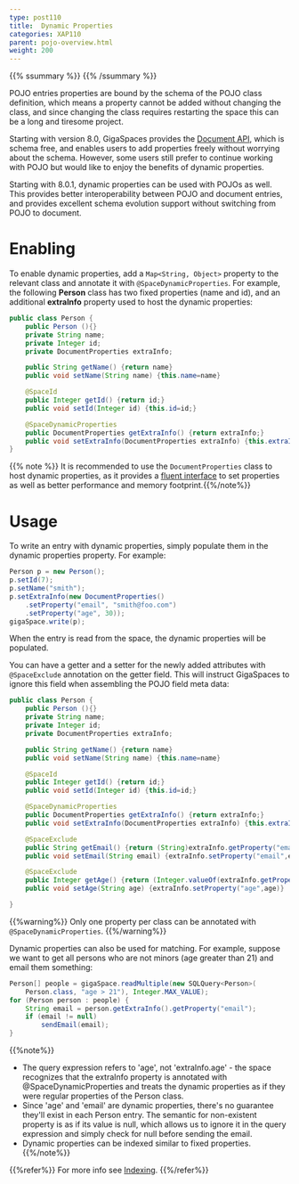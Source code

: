 ```yaml
---
type: post110
title:  Dynamic Properties
categories: XAP110
parent: pojo-overview.html
weight: 200
---
```


{{% ssummary %}} {{% /ssummary %}}


POJO entries properties are bound by the schema of the POJO class definition, which means a property cannot be added without changing the class, and since changing the class requires restarting the space this can be a long and tiresome project.

Starting with version 8.0, GigaSpaces provides the [Document API](./document-api.html), which is schema free, and enables users to add properties freely without worrying about the schema. However, some users still prefer to continue working with POJO but would like to enjoy the benefits of dynamic properties.

Starting with 8.0.1, dynamic properties can be used with POJOs as well. This provides better interoperability between POJO and document entries, and provides excellent schema evolution support without switching from POJO to document.

# Enabling

To enable dynamic properties, add a `Map<String, Object>` property to the relevant class and annotate it with `@SpaceDynamicProperties`. For example, the following **Person** class has two fixed properties (name and id), and an additional **extraInfo** property used to host the dynamic properties:


```java
public class Person {
    public Person (){}
    private String name;
    private Integer id;
    private DocumentProperties extraInfo;

    public String getName() {return name}
    public void setName(String name) {this.name=name}

    @SpaceId
    public Integer getId() {return id;}
    public void setId(Integer id) {this.id=id;}

    @SpaceDynamicProperties
    public DocumentProperties getExtraInfo() {return extraInfo;}
    public void setExtraInfo(DocumentProperties extraInfo) {this.extraInfo=extraInfo;}
}
```

{{% note %}} It is recommended to use the `DocumentProperties` class to host dynamic properties, as it provides a [fluent interface](http://en.wikipedia.org/wiki/Fluent_interface) to set properties as well as better performance and memory footprint.{{%/note%}}

# Usage

To write an entry with dynamic properties, simply populate them in the dynamic properties property. For example:


```java
Person p = new Person();
p.setId(7);
p.setName("smith");
p.setExtraInfo(new DocumentProperties()
    .setProperty("email", "smith@foo.com")
    .setProperty("age", 30));
gigaSpace.write(p);
```

When the entry is read from the space, the dynamic properties will be populated.

You can have a getter and a setter for the newly added attributes with `@SpaceExclude` annotation on the getter field. This will instruct GigaSpaces to ignore this field when assembling the POJO field meta data:


```java
public class Person {
    public Person (){}
    private String name;
    private Integer id;
    private DocumentProperties extraInfo;

    public String getName() {return name}
    public void setName(String name) {this.name=name}

    @SpaceId
    public Integer getId() {return id;}
    public void setId(Integer id) {this.id=id;}

    @SpaceDynamicProperties
    public DocumentProperties getExtraInfo() {return extraInfo;}
    public void setExtraInfo(DocumentProperties extraInfo) {this.extraInfo=extraInfo;}

    @SpaceExclude
    public String getEmail() {return (String)extraInfo.getProperty("email")}
    public void setEmail(String email) {extraInfo.setProperty("email",email)}

    @SpaceExclude
    public Integer getAge() {return (Integer.valueOf(extraInfo.getProperty("age")))}
    public void setAge(String age) {extraInfo.setProperty("age",age)}

}
```

{{%warning%}}
Only one property per class can be annotated with `@SpaceDynamicProperties`.
{{%/warning%}}


Dynamic properties can also be used for matching. For example, suppose we want to get all persons who are not minors (age greater than 21) and email them something:


```java
Person[] people = gigaSpace.readMultiple(new SQLQuery<Person>(
    Person.class, "age > 21"), Integer.MAX_VALUE);
for (Person person : people) {
    String email = person.getExtraInfo().getProperty("email");
    if (email != null)
        sendEmail(email);
}
```

{{%note%}}
- The query expression refers to 'age', not 'extraInfo.age' - the space recognizes that the extraInfo property is annotated with @SpaceDynamicProperties and treats the dynamic properties as if they were regular properties of the Person class.
- Since 'age' and 'email' are dynamic properties, there's no guarantee they'll exist in each Person entry. The semantic for non-existent property is as if its value is null, which allows us to ignore it in the query expression and simply check for null before sending the email.
- Dynamic properties can be indexed similar to fixed properties.
{{%/note%}}

{{%refer%}}
For more info see [Indexing](./indexing.html).
{{%/refer%}}
